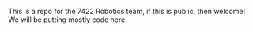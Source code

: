 This is a repo for the 7422 Robotics team, if this is public, then welcome!
We will be putting mostly code here. 
